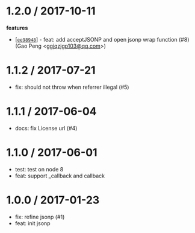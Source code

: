 
1.2.0 / 2017-10-11
==================

**features**
  * [[`ee98948`](http://github.com/eggjs/egg-jsonp/commit/ee9894834ed8de081b26680a58506896d736cb61)] - feat: add acceptJSONP and open jsonp wrap function (#8) (Gao Peng <<ggjqzjgp103@qq.com>>)

1.1.2 / 2017-07-21
==================

  * fix: should not throw when referrer illegal (#5)

1.1.1 / 2017-06-04
==================

  * docs: fix License url (#4)

1.1.0 / 2017-06-01
==================

  * test: test on node 8
  * feat: support _callback and callback

1.0.0 / 2017-01-23
==================

  * fix: refine jsonp (#1)
  * feat: init jsonp
